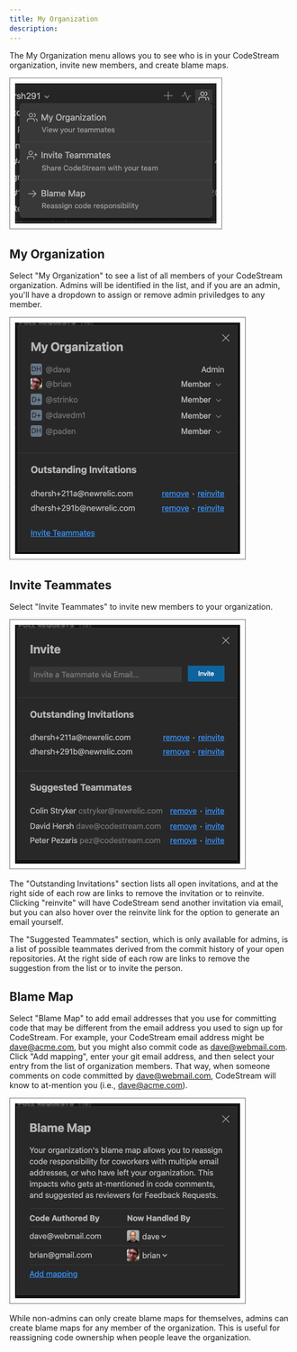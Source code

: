```yaml
---
title: My Organization
description: 
---
```


The My Organization menu allows you to see who is in your CodeStream
organization, invite new members, and create blame maps.

![My Organization Menu](../assets/images/MyOrgMenu.png)

## My Organization

Select "My Organization" to see a list of all members of your CodeStream
organization. Admins will be identified in the list, and if you are an admin,
you'll have a dropdown to assign or remove admin priviledges to any member.

![Organization Members](../assets/images/MyOrgMembers.png)

## Invite Teammates

Select "Invite Teammates" to invite new members to your organization. 

![Reinvite](../assets/images/MyOrgInvite.png)

The "Outstanding Invitations" section lists all open invitations, and at the
right side of each row are links to remove the invitation or to reinvite.
Clicking "reinvite" will have CodeStream send another invitation via email, but
you can also hover over the reinvite link for the option to generate an email
yourself.

The "Suggested Teammates" section, which is only available for admins, is a list
of possible teammates derived from the commit history of your open repositories.
At the right side of each row are links to remove the suggestion from the list
or to invite the person.

## Blame Map

Select "Blame Map" to add email addresses that you use for committing code that
may be different from the email address you used to sign up for CodeStream. For
example, your CodeStream email address might be dave@acme.com, but you might
also commit code as dave@webmail.com. Click "Add mapping", enter your git email
address, and then select your entry from the list of organization members. That
way, when someone comments on code committed by dave@webmail.com, CodeStream
will know to at-mention you (i.e., dave@acme.com).

![Blame Map](../assets/images/MyOrgBlameMap.png)

While non-admins can only create blame maps for themselves, admins can create
blame maps for any member of the organization. This is useful for reassigning
code ownership when people leave the organization.